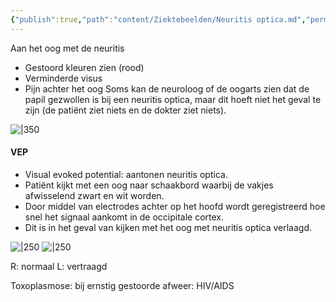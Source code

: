 ```yaml
---
{"publish":true,"path":"content/Ziektebeelden/Neuritis optica.md","permalink":"/content/ziektebeelden/neuritis-optica/","title":"Neuritis optica","tags":["Oogheelkunde/Infecties","Ziektebeeld"]}
---
```



Aan het oog met de neuritis
- Gestoord kleuren zien (rood)
- Verminderde visus
- Pijn achter het oog
Soms kan de neuroloog of de oogarts zien dat de papil gezwollen is bij een neuritis optica, maar dit hoeft niet het geval te zijn (de patiënt ziet niets en de dokter ziet niets).

![|350](https://i.imgur.com/p8bskNk.png)

#### VEP
- Visual evoked potential: aantonen neuritis optica. 
- Patiënt kijkt met een oog naar schaakbord waarbij de vakjes afwisselend zwart en wit worden. 
- Door middel van electrodes achter op het hoofd wordt geregistreerd hoe snel het signaal aankomt in de occipitale cortex. 
- Dit is in het geval van kijken met het oog met neuritis optica verlaagd. 


![|250](https://i.imgur.com/ciSTNHh.png)
![|250](https://i.imgur.com/p9YD9vc.png)

R: normaal
L: vertraagd


Toxoplasmose: bij ernstig gestoorde afweer: HIV/AIDS
